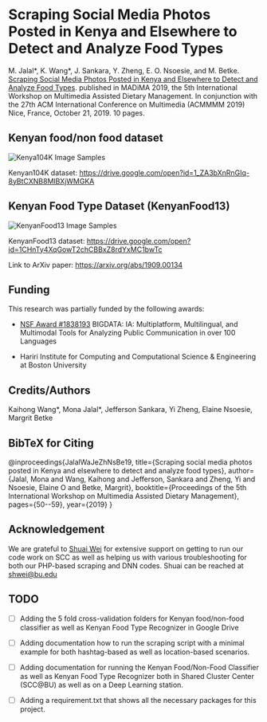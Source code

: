 # Scraping Social Media Photos Posted in Kenya and Elsewhere to Detect and Analyze Food Types

M. Jalal*, K. Wang*, J. Sankara, Y. Zheng, E. O. Nsoesie, and M. Betke. [Scraping Social
Media Photos Posted in Kenya and Elsewhere to Detect and Analyze Food Types](https://dl.acm.org/doi/10.1145/3347448.3357170). 
published in MADiMA 2019, the 5th International Workshop on Multimedia Assisted Dietary
Management. In conjunction with the 27th ACM International Conference on Multimedia
(ACMMMM 2019) Nice, France, October 21, 2019. 10 pages.


## Kenyan food/non food dataset

![Kenya104K Image Samples](img/kenya104.png)


Kenyan104K dataset: https://drive.google.com/open?id=1_ZA3bXnRnGIq-8yBtCXNB8MlBXjWMGKA

## Kenyan Food Type Dataset (KenyanFood13)
![KenyanFood13 Image Samples](img/KenyanFood13.png)

KenyanFood13 dataset: https://drive.google.com/open?id=1CHnTy4XqGowT2chCBBxZ8rdYxMC1bwTc



Link to ArXiv paper: https://arxiv.org/abs/1909.00134 


## Funding
This research was partially funded by the following awards:

- [NSF Award #1838193](https://www.nsf.gov/awardsearch/showAward?AWD_ID=1838193&HistoricalAwards=false) BIGDATA: IA: Multiplatform, Multilingual, and Multimodal Tools for Analyzing Public Communication in over 100 Languages

- Hariri Institute for Computing and Computational Science & Engineering at Boston University

## Credits/Authors
Kaihong Wang*, Mona Jalal*, Jefferson Sankara, Yi Zheng, Elaine Nsoesie, Margrit Betke

## BibTeX for Citing

@inproceedings{JalalWaJeZhNsBe19,
  title={Scraping social media photos posted in Kenya and elsewhere to detect and analyze food types},
  author={Jalal, Mona and Wang, Kaihong and Jefferson, Sankara and Zheng, Yi and Nsoesie, Elaine O and Betke, Margrit},
  booktitle={Proceedings of the 5th International Workshop on Multimedia Assisted Dietary Management},
  pages={50--59},
  year={2019}
}


## Acknowledgement
We are grateful to [Shuai Wei](https://www.google.com/url?sa=t&rct=j&q=&esrc=s&source=web&cd=1&cad=rja&uact=8&ved=2ahUKEwijteWTqK_mAhVwkeAKHZdqB84QFjAAegQIARAB&url=https%3A%2F%2Fwww.linkedin.com%2Fin%2Fshuai-wei-3b75322a&usg=AOvVaw1-qlowbvWpZBuH40L7Vkrt) for extensive support on getting to run our code work on SCC as well as helping us with various troubleshooting for both our PHP-based scraping and DNN codes. Shuai can be reached at shwei@bu.edu


## TODO

- [ ] Adding the 5 fold cross-validation folders for Kenyan food/non-food classifier as well as Kenyan Food Type Recognizer in Google Drive

- [ ] Adding documentation how to run the scraping script with a minimal example for both hashtag-based as well as location-based scenarios.

- [ ] Adding documentation for running the Kenyan Food/Non-Food Classifier as well as Kenyan Food Type Recognizer both in Shared Cluster Center (SCC@BU) as well as on a Deep Learning station.

- [ ] Adding a requirement.txt that shows all the necessary packages for this project.


